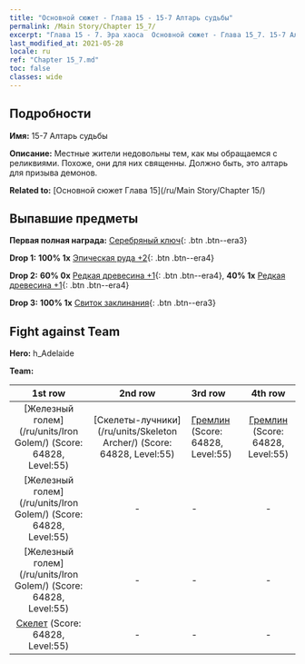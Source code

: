 ```yaml
---
title: "Основной сюжет - Глава 15 - 15-7 Алтарь судьбы"
permalink: /Main Story/Chapter 15_7/
excerpt: "Глава 15 - 7. Эра хаоса  Основной сюжет - Глава 15_7. 15-7 Алтарь судьбы"
last_modified_at: 2021-05-28
locale: ru
ref: "Chapter 15_7.md"
toc: false
classes: wide
---
```


## Подробности

 **Имя:** 15-7 Алтарь судьбы

 **Описание:** Местные жители недовольны тем, как мы обращаемся с реликвиями. Похоже, они для них священны. Должно быть, это алтарь для призыва демонов.

 **Related to:** [Основной сюжет Глава 15](/ru/Main Story/Chapter 15/)

## Выпавшие предметы

 **Первая полная награда:** [Серебряный ключ](/ItemsRU/con_693/){: .btn .btn--era3}

 **Drop 1:** **100% 1x** [Эпическая руда +2](/ItemsRU/mat_47/){: .btn .btn--era4}

 **Drop 2:** **60% 0x** [Редкая древесина +1](/ItemsRU/mat_41/){: .btn .btn--era4}, **40% 1x** [Редкая древесина +1](/ItemsRU/mat_41/){: .btn .btn--era4}

 **Drop 3:** **100% 1x** [Свиток заклинания](/ItemsRU/con_694/){: .btn .btn--era3}


## Fight against Team
 **Hero:** h_Adelaide

 **Team:**


  | 1st row | 2nd row | 3rd row | 4th row |
  |:----:|:----:|:----|:----:|
  | [Железный голем](/ru/units/Iron Golem/) (Score: 64828, Level:55)  | [Скелеты-лучники](/ru/units/Skeleton Archer/) (Score: 64828, Level:55)  | [Гремлин](/ru/units/Gremlin/) (Score: 64828, Level:55)  | [Гремлин](/ru/units/Gremlin/) (Score: 64828, Level:55)  |
  | [Железный голем](/ru/units/Iron Golem/) (Score: 64828, Level:55)  | - | - | - |
  | [Железный голем](/ru/units/Iron Golem/) (Score: 64828, Level:55)  | - | - | - |
  | [Скелет](/ru/units/Skeleton/) (Score: 64828, Level:55)  | - | - | - |



